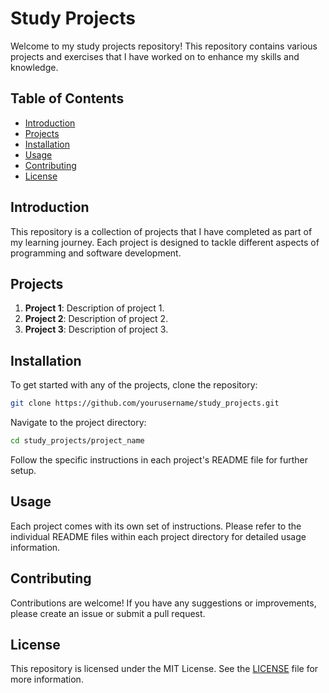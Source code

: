 # Study Projects

Welcome to my study projects repository! This repository contains various projects and exercises that I have worked on to enhance my skills and knowledge.

## Table of Contents

- [Introduction](#introduction)
- [Projects](#projects)
- [Installation](#installation)
- [Usage](#usage)
- [Contributing](#contributing)
- [License](#license)

## Introduction

This repository is a collection of projects that I have completed as part of my learning journey. Each project is designed to tackle different aspects of programming and software development.

## Projects

1. **Project 1**: Description of project 1.
2. **Project 2**: Description of project 2.
3. **Project 3**: Description of project 3.

## Installation

To get started with any of the projects, clone the repository:

```bash
git clone https://github.com/yourusername/study_projects.git
```

Navigate to the project directory:

```bash
cd study_projects/project_name
```

Follow the specific instructions in each project's README file for further setup.

## Usage

Each project comes with its own set of instructions. Please refer to the individual README files within each project directory for detailed usage information.

## Contributing

Contributions are welcome! If you have any suggestions or improvements, please create an issue or submit a pull request.

## License

This repository is licensed under the MIT License. See the [LICENSE](LICENSE) file for more information.